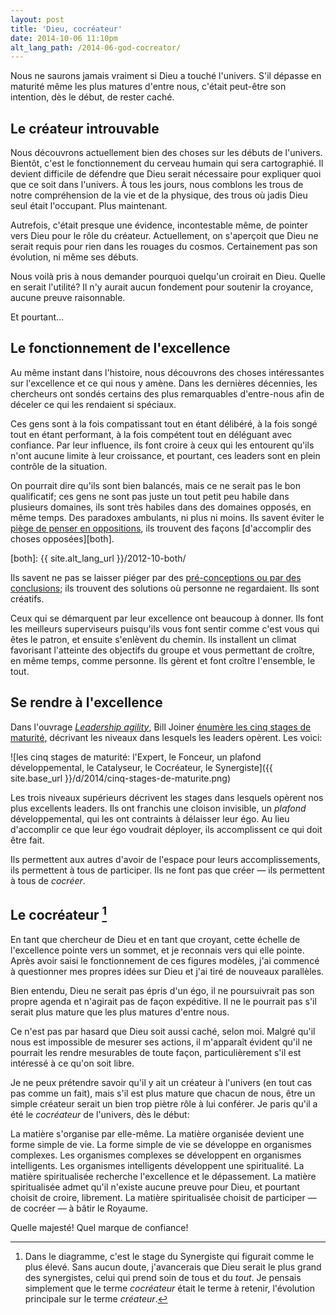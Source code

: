 ```yaml
---
layout: post
title: 'Dieu, cocréateur'
date: 2014-10-06 11:10pm
alt_lang_path: /2014-06-god-cocreator/
---
```


Nous ne saurons jamais vraiment si Dieu a touché l'univers. S'il dépasse en maturité même les plus matures d'entre nous, c'était peut-être son intention, dès le début, de rester caché.

## Le créateur introuvable

Nous découvrons actuellement bien des choses sur les débuts de l'univers. Bientôt, c'est le fonctionnement du cerveau humain qui sera cartographié. Il devient difficile de défendre que Dieu serait nécessaire pour expliquer quoi que ce soit dans l'univers. À tous les jours, nous comblons les trous de notre compréhension de la vie et de la physique, des trous où jadis Dieu seul était l'occupant. Plus maintenant.

Autrefois, c'était presque une évidence, incontestable même, de pointer vers Dieu pour le rôle du créateur. Actuellement, on s'aperçoit que Dieu ne serait requis pour rien dans les rouages du cosmos. Certainement pas son évolution, ni même ses débuts.

Nous voilà pris à nous demander pourquoi quelqu'un croirait en Dieu. Quelle en serait l'utilité? Il n'y aurait aucun fondement pour soutenir la croyance, aucune preuve raisonnable.

Et pourtant...

<!-- MORE -->

## Le fonctionnement de l'excellence

Au même instant dans l'histoire, nous découvrons des choses intéressantes sur l'excellence et ce qui nous y amène. Dans les dernières décennies, les chercheurs ont sondés certains des plus remarquables d'entre-nous afin de déceler ce qui les rendaient si spéciaux.

Ces gens sont à la fois compatissant tout en étant délibéré, à la fois songé tout en étant performant, à la fois compétent tout en déléguant avec confiance. Par leur influence, ils font croire à ceux qui les entourent qu'ils n'ont aucune limite à leur croissance, et pourtant, ces leaders sont en plein contrôle de la situation.

On pourrait dire qu'ils sont bien balancés, mais ce ne serait pas le bon qualificatif; ces gens ne sont pas juste un tout petit peu habile dans plusieurs domaines, ils sont très habiles dans des domaines opposés, en même temps. Des paradoxes ambulants, ni plus ni moins. Ils savent éviter le [piège de penser en oppositions][crise], ils trouvent des façons [d'accomplir des choses opposées][both].

[crise]: /2014-10-survivre-une-crise-de-foi/
[both]: {{ site.alt_lang_url }}/2012-10-both/

Ils savent ne pas se laisser piéger par des [pré-conceptions ou par des conclusions][modeles-mentaux]; ils trouvent des solutions où personne ne regardaient. Ils sont créatifs.

[modeles-mentaux]: /2014-10-intro-aux-modeles-mentaux/

Ceux qui se démarquent par leur excellence ont beaucoup à donner. Ils font les meilleurs superviseurs puisqu'ils vous font sentir comme c'est vous qui êtes le patron, et ensuite s'enlèvent du chemin. Ils installent un climat favorisant l'atteinte des objectifs du groupe et vous permettant de croître, en même temps, comme personne. Ils gèrent et font croître l'ensemble, le tout.

## Se rendre à l'excellence

Dans l'ouvrage *[Leadership agility][leadership-agility]*, Bill Joiner [énumère les cinq stages de maturité][cinq-stages], décrivant les niveaux dans lesquels les leaders opèrent. Les voici:

[leadership-agility]:http://www.amazon.com/Leadership-Agility-Mastery-Anticipating-Initiating/dp/0787979139
[cinq-stages]:http://www.amanet.org/training/articles/The-Five-Levels-of-Leadership-Agility.aspx

![les cinq stages de maturité: l'Expert, le Fonceur, un plafond développemental, le Catalyseur, le Cocréateur, le Synergiste]({{ site.base_url }}/d/2014/cinq-stages-de-maturite.png)

Les trois niveaux supérieurs décrivent les stages dans lesquels opèrent nos plus excellents leaders. Ils ont franchis une cloison invisible, un *plafond* développemental, qui les ont contraints à délaisser leur égo. Au lieu d'accomplir ce que leur égo voudrait déployer, ils accomplissent ce qui doit être fait.

Ils permettent aux autres d'avoir de l'espace pour leurs accomplissements, ils permettent à tous de participer. Ils ne font pas que créer — ils permettent à tous de *cocréer*.

## Le cocréateur [^synergiste]

[^synergiste]: Dans le diagramme, c'est le stage du Synergiste qui figurait comme le plus élevé. Sans aucun doute, j'avancerais que Dieu serait le plus grand des synergistes, celui qui prend soin de tous et du *tout*. Je pensais simplement que le terme *cocréateur* était le terme à retenir, l'évolution principale sur le terme *créateur*.

En tant que chercheur de Dieu et en tant que croyant, cette échelle de l'excellence pointe vers un sommet, et je reconnais vers qui elle pointe. Après avoir saisi le fonctionnement de ces figures modèles, j'ai commencé à questionner mes propres idées sur Dieu et j'ai tiré de nouveaux parallèles.

Bien entendu, Dieu ne serait pas épris d'un égo, il ne poursuivrait pas son propre agenda et n'agirait pas de façon expéditive. Il ne le pourrait pas s'il serait plus mature que les plus matures d'entre nous.

Ce n'est pas par hasard que Dieu soit aussi caché, selon moi. Malgré qu'il nous est impossible de mesurer ses actions, il m'apparaît évident qu'il ne pourrait les rendre mesurables de toute façon, particulièrement s'il est intéressé à ce qu'on soit libre.

Je ne peux prétendre savoir qu'il y ait un créateur à l'univers (en tout cas pas comme un fait), mais s'il est plus mature que chacun de nous, être un simple créateur serait un bien trop piètre rôle à lui conférer. Je paris qu'il a été le *cocréateur* de l'univers, dès le début:

La matière s'organise par elle-même. La matière organisée devient une forme simple de vie. La forme simple de vie se développe en organismes complexes. Les organismes complexes se développent en organismes intelligents. Les organismes intelligents développent une spiritualité. La matière spiritualisée recherche l'excellence et le dépassement. La matière spiritualisée admet qu'il n'existe aucune preuve pour Dieu, et pourtant choisit de croire, librement. La matière spiritualisée choisit de participer — de cocréer — à bâtir le Royaume.

Quelle majesté! Quel marque de confiance!
